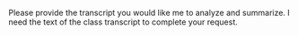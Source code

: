 Please provide the transcript you would like me to analyze and summarize.  I need the text of the class transcript to complete your request.
